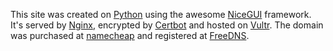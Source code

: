 This site was created on [Python](https://www.python.org/) using the awesome [NiceGUI](https://nicegui.io/) framework. It's served by [Nginx](https://nginx.org/), encrypted by [Certbot](https://certbot.eff.org/) and hosted on [Vultr](https://www.vultr.com/). The domain was purchased at [namecheap](https://www.namecheap.com/) and registered at [FreeDNS](https://freedns.afraid.org/).
